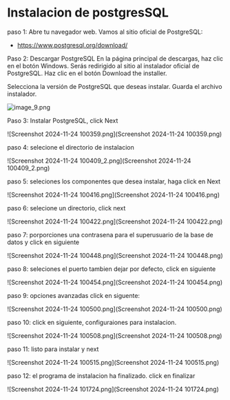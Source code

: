 # Instalacion de postgresSQL

paso 1: Abre tu navegador web. Vamos al sitio oficial de PostgreSQL:

* https://www.postgresql.org/download/

Paso 2: Descargar PostgreSQL
En la página principal de descargas, haz clic en el botón Windows. Serás redirigido al sitio al instalador oficial de
PostgreSQL. Haz clic en el botón Download the installer.

Selecciona la versión de PostgreSQL que deseas instalar. Guarda el archivo instalador.

![image_9.png](image_9.png)

Paso 3: Instalar PostgreSQL, click Next

![Screenshot 2024-11-24 100359.png](Screenshot 2024-11-24 100359.png)

paso 4: selecione el directorio de instalacion

![Screenshot 2024-11-24 100409_2.png](Screenshot 2024-11-24 100409_2.png)

paso 5: seleciones los componentes que desea instalar, haga click en Next

![Screenshot 2024-11-24 100416.png](Screenshot 2024-11-24 100416.png)

paso 6: selecione un directorio, click next

![Screenshot 2024-11-24 100422.png](Screenshot 2024-11-24 100422.png)

paso 7: porporciones una contrasena para el superusuario de la base de datos y click en siguiente

![Screenshot 2024-11-24 100448.png](Screenshot 2024-11-24 100448.png)

paso 8: seleciones el puerto tambien dejar por defecto, click en siguiente

![Screenshot 2024-11-24 100454.png](Screenshot 2024-11-24 100454.png)

paso 9: opciones avanzadas click en siguente:

![Screenshot 2024-11-24 100500.png](Screenshot 2024-11-24 100500.png)

paso 10: click en siguiente, configuraiones para instalacion.

![Screenshot 2024-11-24 100508.png](Screenshot 2024-11-24 100508.png)

paso 11: listo para instalar y next

![Screenshot 2024-11-24 100515.png](Screenshot 2024-11-24 100515.png)

paso 12: el programa de instalacion ha finalizado. click en finalizar

![Screenshot 2024-11-24 101724.png](Screenshot 2024-11-24 101724.png)
